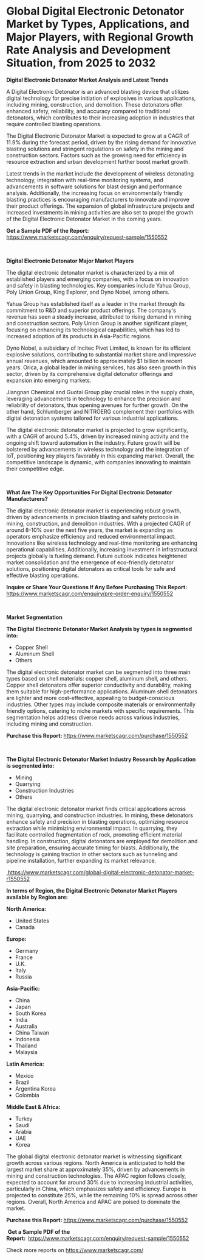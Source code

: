 <p><h1>Global Digital Electronic Detonator Market by Types, Applications, and Major Players, with Regional Growth Rate Analysis and Development Situation, from 2025 to 2032</h1></p><p><strong>Digital Electronic Detonator Market Analysis and Latest Trends</strong></p>
<p><p>A Digital Electronic Detonator is an advanced blasting device that utilizes digital technology for precise initiation of explosives in various applications, including mining, construction, and demolition. These detonators offer enhanced safety, reliability, and accuracy compared to traditional detonators, which contributes to their increasing adoption in industries that require controlled blasting operations.</p><p>The Digital Electronic Detonator Market is expected to grow at a CAGR of 11.9% during the forecast period, driven by the rising demand for innovative blasting solutions and stringent regulations on safety in the mining and construction sectors. Factors such as the growing need for efficiency in resource extraction and urban development further boost market growth. </p><p>Latest trends in the market include the development of wireless detonating technology, integration with real-time monitoring systems, and advancements in software solutions for blast design and performance analysis. Additionally, the increasing focus on environmentally friendly blasting practices is encouraging manufacturers to innovate and improve their product offerings. The expansion of global infrastructure projects and increased investments in mining activities are also set to propel the growth of the Digital Electronic Detonator Market in the coming years.</p></p>
<p><strong>Get a Sample PDF of the Report:&nbsp;</strong> <a href="https://www.marketscagr.com/enquiry/request-sample/1550552?utm_campaign=2667&utm_medium=2&utm_source=Github&utm_content=ia&utm_term=11042025&utm_id=digital-electronic-detonator">https://www.marketscagr.com/enquiry/request-sample/1550552</a></p>
<p>&nbsp;</p>
<p><strong>Digital Electronic Detonator Major Market Players</strong></p>
<p><p>The digital electronic detonator market is characterized by a mix of established players and emerging companies, with a focus on innovation and safety in blasting technologies. Key companies include Yahua Group, Poly Union Group, King Explorer, and Dyno Nobel, among others.</p><p>Yahua Group has established itself as a leader in the market through its commitment to R&D and superior product offerings. The company's revenue has seen a steady increase, attributed to rising demand in mining and construction sectors. Poly Union Group is another significant player, focusing on enhancing its technological capabilities, which has led to increased adoption of its products in Asia-Pacific regions.</p><p>Dyno Nobel, a subsidiary of Incitec Pivot Limited, is known for its efficient explosive solutions, contributing to substantial market share and impressive annual revenues, which amounted to approximately $1 billion in recent years. Orica, a global leader in mining services, has also seen growth in this sector, driven by its comprehensive digital detonator offerings and expansion into emerging markets.</p><p>Jiangnan Chemical and Guotai Group play crucial roles in the supply chain, leveraging advancements in technology to enhance the precision and reliability of detonators, thus opening avenues for further growth. On the other hand, Schlumberger and NITROERG complement their portfolios with digital detonation systems tailored for various industrial applications.</p><p>The digital electronic detonator market is projected to grow significantly, with a CAGR of around 5.4%, driven by increased mining activity and the ongoing shift toward automation in the industry. Future growth will be bolstered by advancements in wireless technology and the integration of IoT, positioning key players favorably in this expanding market. Overall, the competitive landscape is dynamic, with companies innovating to maintain their competitive edge.</p></p>
<p>&nbsp;</p>
<p><strong>What Are The Key Opportunities For Digital Electronic Detonator Manufacturers?</strong></p>
<p><p>The digital electronic detonator market is experiencing robust growth, driven by advancements in precision blasting and safety protocols in mining, construction, and demolition industries. With a projected CAGR of around 8-10% over the next five years, the market is expanding as operators emphasize efficiency and reduced environmental impact. Innovations like wireless technology and real-time monitoring are enhancing operational capabilities. Additionally, increasing investment in infrastructural projects globally is fueling demand. Future outlook indicates heightened market consolidation and the emergence of eco-friendly detonator solutions, positioning digital detonators as critical tools for safe and effective blasting operations.</p></p>
<p><strong>Inquire or Share Your Questions If Any Before Purchasing This Report:</strong> <a href="https://www.marketscagr.com/enquiry/pre-order-enquiry/1550552?utm_campaign=2667&utm_medium=2&utm_source=Github&utm_content=ia&utm_term=11042025&utm_id=digital-electronic-detonator">https://www.marketscagr.com/enquiry/pre-order-enquiry/1550552</a></p>
<p>&nbsp;</p>
<p><strong>Market Segmentation</strong></p>
<p><strong>The Digital Electronic Detonator Market Analysis by types is segmented into:</strong></p>
<p><ul><li>Copper Shell</li><li>Aluminum Shell</li><li>Others</li></ul></p>
<p><p>The digital electronic detonator market can be segmented into three main types based on shell materials: copper shell, aluminum shell, and others. Copper shell detonators offer superior conductivity and durability, making them suitable for high-performance applications. Aluminum shell detonators are lighter and more cost-effective, appealing to budget-conscious industries. Other types may include composite materials or environmentally friendly options, catering to niche markets with specific requirements. This segmentation helps address diverse needs across various industries, including mining and construction.</p></p>
<p><strong>Purchase this Report:&nbsp;</strong><a href="https://www.marketscagr.com/purchase/1550552?utm_campaign=2667&utm_medium=2&utm_source=Github&utm_content=ia&utm_term=11042025&utm_id=digital-electronic-detonator">https://www.marketscagr.com/purchase/1550552</a></p>
<p>&nbsp;</p>
<p><strong>The Digital Electronic Detonator Market Industry Research by Application is segmented into:</strong></p>
<p><ul><li>Mining</li><li>Quarrying</li><li>Construction Industries</li><li>Others</li></ul></p>
<p><p>The digital electronic detonator market finds critical applications across mining, quarrying, and construction industries. In mining, these detonators enhance safety and precision in blasting operations, optimizing resource extraction while minimizing environmental impact. In quarrying, they facilitate controlled fragmentation of rock, promoting efficient material handling. In construction, digital detonators are employed for demolition and site preparation, ensuring accurate timing for blasts. Additionally, the technology is gaining traction in other sectors such as tunneling and pipeline installation, further expanding its market relevance.</p></p>
<p><a href="https://www.marketscagr.com/global-digital-electronic-detonator-market-r1550552?utm_campaign=2667&utm_medium=2&utm_source=Github&utm_content=ia&utm_term=11042025&utm_id=digital-electronic-detonator">&nbsp;https://www.marketscagr.com/global-digital-electronic-detonator-market-r1550552</a></p>
<p><strong>In terms of Region, the Digital Electronic Detonator Market Players available by Region are:</strong></p>
<p>
    <p> <strong> North America: </strong>
        <ul>
            <li>United States</li>
            <li>Canada</li>
        </ul>
        </p> 
    <p> <strong> Europe: </strong>
        <ul>
            <li>Germany</li>
            <li>France</li>
            <li>U.K.</li>
            <li>Italy</li>
            <li>Russia</li>
        </ul>
        </p> 
    <p> <strong> Asia-Pacific: </strong>
        <ul>
            <li>China</li>
            <li>Japan</li>
            <li>South Korea</li>
            <li>India</li>
            <li>Australia</li>
            <li>China Taiwan</li>
            <li>Indonesia</li>
            <li>Thailand</li>
            <li>Malaysia</li>
        </ul>
        </p> 
    <p> <strong> Latin America: </strong>
        <ul>
            <li>Mexico</li>
            <li>Brazil</li>
            <li>Argentina Korea</li>
            <li>Colombia</li>
        </ul>
        </p> 
    <p> <strong> Middle East & Africa: </strong>
        <ul>
            <li>Turkey</li>
            <li>Saudi</li>
            <li>Arabia</li>
            <li>UAE</li>
            <li>Korea</li>
        </ul>
    </p>
    </p>
<p><p>The global digital electronic detonator market is witnessing significant growth across various regions. North America is anticipated to hold the largest market share at approximately 35%, driven by advancements in mining and construction technologies. The APAC region follows closely, expected to account for around 30% due to increasing industrial activities, particularly in China, which emphasizes safety and efficiency. Europe is projected to constitute 25%, while the remaining 10% is spread across other regions. Overall, North America and APAC are poised to dominate the market.</p></p>
<p><strong>Purchase this Report: </strong><a href="https://www.marketscagr.com/purchase/1550552?utm_campaign=2667&utm_medium=2&utm_source=Github&utm_content=ia&utm_term=11042025&utm_id=digital-electronic-detonator">https://www.marketscagr.com/purchase/1550552</a></p>
<p>&nbsp;<strong>Get a Sample PDF of the Report:&nbsp;&nbsp;</strong><a href="https://www.marketscagr.com/enquiry/request-sample/1550552?utm_campaign=2667&utm_medium=2&utm_source=Github&utm_content=ia&utm_term=11042025&utm_id=digital-electronic-detonator">https://www.marketscagr.com/enquiry/request-sample/1550552</a></p>
<p><strong></strong></p>
<p>Check more reports on <a href="https://www.marketscagr.com/?utm_campaign=2667&utm_medium=2&utm_source=Github&utm_content=ia&utm_term=11042025&utm_id=digital-electronic-detonator">https://www.marketscagr.com/</a></p>